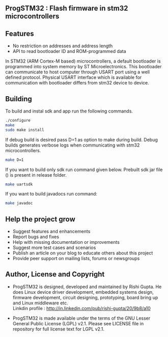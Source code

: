 ProgSTM32 : Flash firmware in stm32 microcontrollers
-----------------------------------

## Features
- No restriction on addresses and address length
- API to read bootloader ID and ROM-programmed data

In STM32 (ARM Cortex-M based) microcontrollers, a default bootloader is programmed into system memory by ST Microelectronics. This bootloader can communicate to host computer through USART port using a well defined protocol. Physical USART interface which is available for communication with bootloader differs from stm32 device to device.

## Building

To build and instal sdk and app run the following commands.

```sh
./configure
make
sudo make install
```

If debug build is desired pass D=1 as option to make during build. Debug builds generates verbose logs when communicating with stm32 microcontrollers.
```sh
make D=1
```

If you want to build only sdk run command given below. Prebuilt sdk jar file () is present in release folder.
```sh
make uartsdk
```

If you want to build javadocs run command:
```sh
make javadoc
```

## Help the project grow
- Suggest features and enhancements
- Report bugs and fixes
- Help with missing documentation or improvements
- Suggest more test cases and scenarios
- Publish an article on your blog to educate others about this project
- Provide peer support on mailing lists, forums or newsgroups

## Author, License and Copyright
- ProgSTM32 is designed, developed and maintained by Rishi Gupta. He does Linux device driver development, embedded systems design, firmware development, circuit designing, prototyping, board bring up and Linux middleware etc.     
  Linkdin profile : http://in.linkedin.com/pub/rishi-gupta/20/9b8/a10    
  
- ProgSTM32 is made available under the terms of the GNU Lesser General Public License (LGPL) v2.1. Please see LICENSE file in repository for full license text for LGPL v2.1.
